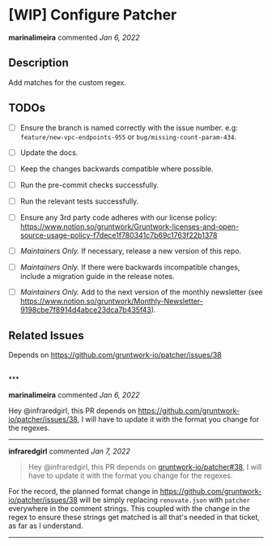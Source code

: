 # [WIP] Configure Patcher

**marinalimeira** commented *Jan 6, 2022*

<!--
  Have any questions? Check out the contributing docs at https://docs.gruntwork.io/guides/contributing/, or
  ask in this Pull Request and a Gruntwork core maintainer will be happy to help :)
  Note: Remember to add '[WIP]' to the beginning of the title if this PR is still a work-in-progress.
-->

## Description

Add matches for the custom regex.


<!--
  If this is a feature PR, then where is it documented?

  - If docs exist:
    - Update any references, if relevant.
  - If no docs exist:
    - Create a stub for documentation including bullet points for how to use the feature, code snippets (including from happy path tests), etc.
-->

<!-- Important: Did you make any backwards incompatible changes? If yes, then you must write a migration guide! -->

## TODOs

- [ ] Ensure the branch is named correctly with the issue number. e.g: `feature/new-vpc-endpoints-955` or `bug/missing-count-param-434`.
- [ ] Update the docs.
- [ ] Keep the changes backwards compatible where possible.
- [ ] Run the pre-commit checks successfully.
- [ ] Run the relevant tests successfully.
- [ ] Ensure any 3rd party code adheres with our license policy: https://www.notion.so/gruntwork/Gruntwork-licenses-and-open-source-usage-policy-f7dece1f780341c7b69c1763f22b1378
- [ ] _Maintainers Only._ If necessary, release a new version of this repo.
- [ ] _Maintainers Only._ If there were backwards incompatible changes, include a migration guide in the release notes.
- [ ] _Maintainers Only._ Add to the next version of the monthly newsletter (see https://www.notion.so/gruntwork/Monthly-Newsletter-9198cbe7f8914d4abce23dca7b435f43).


## Related Issues

Depends on https://github.com/gruntwork-io/patcher/issues/38
<!--
  Link to the issue that is fixed by this PR (if there is one)
  e.g. Fixes #1234

  Link to an issue that is partially addressed by this PR (if there are any)
  e.g. Addresses #1234

  Link to related issues (if there are any)
  e.g. Related to #1234
-->

<br />
***


**marinalimeira** commented *Jan 6, 2022*

Hey @infraredgirl, this PR depends on https://github.com/gruntwork-io/patcher/issues/38, I will have to update it with the format you change for the regexes.
***

**infraredgirl** commented *Jan 7, 2022*

> Hey @infraredgirl, this PR depends on [gruntwork-io/patcher#38](https://github.com/gruntwork-io/patcher/issues/38), I will have to update it with the format you change for the regexes.

For the record, the planned format change in https://github.com/gruntwork-io/patcher/issues/38 will be simply replacing `renovate.json` with `patcher` everywhere in the comment strings. This coupled with the change in the regex to ensure these strings get matched is all that's needed in that ticket, as far as I understand.
***

